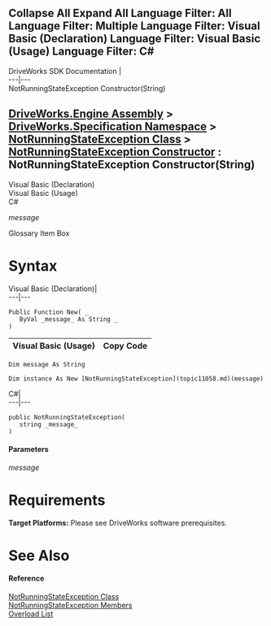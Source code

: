Collapse All Expand All Language Filter: All  Language Filter: Multiple  Language Filter: Visual Basic (Declaration) Language Filter: Visual Basic (Usage) Language Filter: C#  
---  
DriveWorks SDK Documentation  |   
---|---  
NotRunningStateException Constructor(String)   
  
[DriveWorks.Engine Assembly](topic2156.md) > [DriveWorks.Specification Namespace](topic10764.md) > [NotRunningStateException Class](topic11058.md) > [NotRunningStateException Constructor](topic11064.md) : NotRunningStateException Constructor(String)  
---  
  
Visual Basic (Declaration)    
Visual Basic (Usage)    
C# 

_message_
    

Glossary Item Box

# Syntax

Visual Basic (Declaration)|   
---|---  
      
    
    Public Function New( _
       ByVal _message_ As String _
    )  
  
Visual Basic (Usage)| Copy Code  
---|---  
      
    
    Dim message As String
     
    Dim instance As New [NotRunningStateException](topic11058.md)(message)  
  
C#|   
---|---  
      
    
    public NotRunningStateException( 
       string _message_
    )  
  
#### Parameters

 _message_
    

# Requirements

**Target Platforms:** Please see DriveWorks software prerequisites.

# See Also

#### Reference

[NotRunningStateException Class](topic11058.md)   
[NotRunningStateException Members](topic11059.md)   
[Overload List](topic11064.md)


